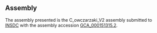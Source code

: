 

Assembly
--------

The assembly presented is the C\_owczarzaki\_V2 assembly submitted to
[INSDC](http://www.insdc.org) with the assembly accession
[GCA\_000151315.2](http://www.ebi.ac.uk/ena/data/view/GCA_000151315.2).
